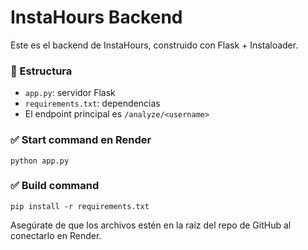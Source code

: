 # InstaHours Backend

Este es el backend de InstaHours, construido con Flask + Instaloader.

### 🚀 Estructura
- `app.py`: servidor Flask
- `requirements.txt`: dependencias
- El endpoint principal es `/analyze/<username>`

### ✅ Start command en Render
```
python app.py
```

### ✅ Build command
```
pip install -r requirements.txt
```

Asegúrate de que los archivos estén en la raíz del repo de GitHub al conectarlo en Render.
